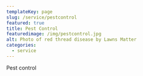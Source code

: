 ```yaml
---
templateKey: page
slug: /service/pestcontrol
featured: true
title: Pest Control
featuredimage: /img/pestcontrol.jpg
alt: Photo of red thread disease by Lawns Matter
categories:
  - service
---
```


Pest control
